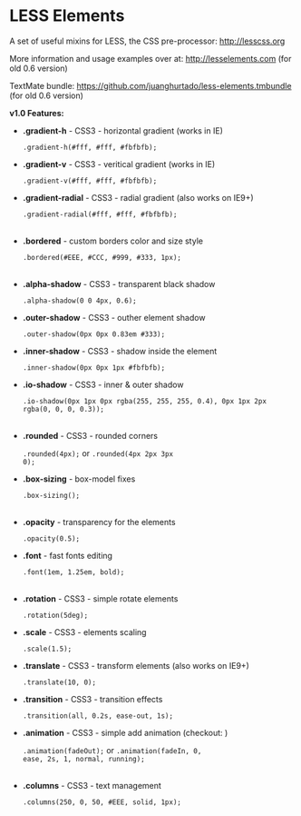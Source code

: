 LESS Elements
=============

A set of useful mixins for LESS, the CSS pre-processor: <http://lesscss.org>

More information and usage examples over at: <http://lesselements.com> (for old 0.6 version)

TextMate bundle: <https://github.com/juanghurtado/less-elements.tmbundle> (for old 0.6 version)

   <b>v1.0 Features:</b>
   
   <ul>
   <li><b>.gradient-h</b>            - CSS3 - horizontal gradient (works in IE)</li>
   
   <code>.gradient-h(#fff, #fff, #fbfbfb);</code>
   
   <li><b>.gradient-v</b>            - CSS3 - veritical gradient (works in IE)</li>
   
   <code>.gradient-v(#fff, #fff, #fbfbfb);</code>
   
   <li><b>.gradient-radial</b>       - CSS3 - radial gradient (also works on IE9+)</li>
   
   <code>.gradient-radial(#fff, #fff, #fbfbfb);</code>
   
   <br/>
   <li><b>.bordered</b>              - custom borders color and size style</li>
      
   <code>.bordered(#EEE, #CCC, #999, #333, 1px);</code>
   
   <br/>
   <li><b>.alpha-shadow</b>          - CSS3 - transparent black shadow</li>
   
   <code>.alpha-shadow(0 0 4px, 0.6);</code>
   
   <li><b>.outer-shadow</b>          - CSS3 - outher element shadow</li>
   
   <code>.outer-shadow(0px 0px 0.83em #333);</code>
   
   <li><b>.inner-shadow</b>          - CSS3 - shadow inside the element</li>
   
   <code>.inner-shadow(0px 0px 1px #fbfbfb);</code>
   
   <li><b>.io-shadow</b>             - CSS3 - inner & outer shadow</li>
   
   <code>.io-shadow(0px 1px 0px rgba(255, 255, 255, 0.4), 0px 1px 2px rgba(0, 0, 0, 0.3));</code>
   
   <br/>
   <li><b>.rounded</b>               - CSS3 - rounded corners</li>
   
   <code>.rounded(4px);</code> or <code>.rounded(4px 2px 3px 0);</code>
   
   <li><b>.box-sizing</b>            - box-model fixes</li>
   
   <code>.box-sizing();</code>
   
   <br/>
   <li><b>.opacity</b>               - transparency for the elements</li>
   
   <code>.opacity(0.5);</code>
   
   <li><b>.font</b>                  - fast fonts editing</li>
   
   <code>.font(1em, 1.25em, bold);</code>
   
   <br/>
   <li><b>.rotation</b>              - CSS3 - simple rotate elements</li>
   
   <code>.rotation(5deg);</code>
   
   <li><b>.scale</b>                 - CSS3 - elements scaling</li>
   
   <code>.scale(1.5);</code>
   
   <li><b>.translate</b>             - CSS3 - transform elements (also works on IE9+)</li>
   
   <code>.translate(10, 0);</code>
   
   <li><b>.transition</b>            - CSS3 - transition effects</li>
   
   <code>.transition(all, 0.2s, ease-out, 1s);</code>
   
   <li><b>.animation</b>             - CSS3 - simple add animation (checkout: <http://daneden.me/animate/>)</li>
   
   <code>.animation(fadeOut);</code> or <code>.animation(fadeIn, 0, ease, 2s, 1, normal, running);</code>
   
   <br/>
   <li><b>.columns</b>               - CSS3 - text management</li>
   
   <code>.columns(250, 0, 50, #EEE, solid, 1px);</code>
   
   </ul>